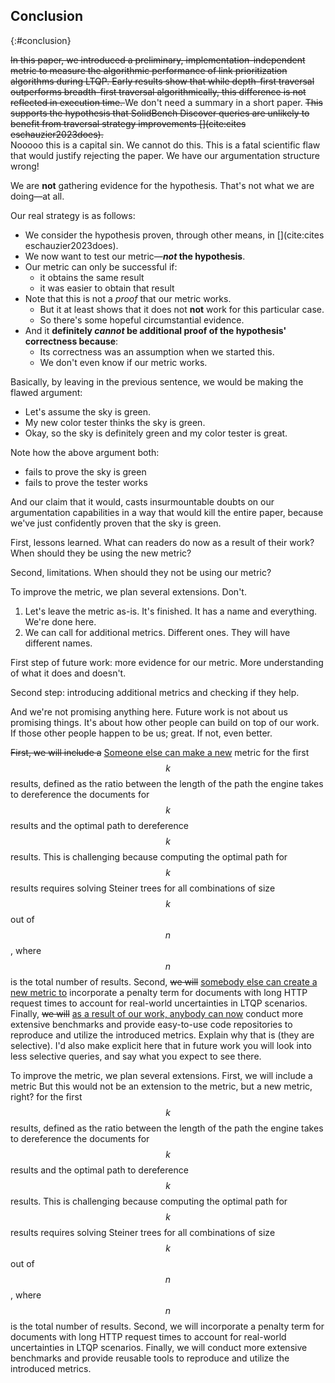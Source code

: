 ## Conclusion
{:#conclusion}

<del class="comment" data-author="RV">
In this paper, we introduced a preliminary, implementation-independent metric to measure the algorithmic performance of link prioritization algorithms during LTQP. 
Early results show that while depth-first traversal outperforms breadth-first traversal algorithmically, this difference is not reflected in execution time. 
</del>
<span class="comment" data-author="RV">We don't need a summary in a short paper.</span>

<del class="comment" data-author="RV">
This supports the hypothesis that SolidBench Discover queries are unlikely to benefit from traversal strategy improvements [](cite:cites eschauzier2023does).
</del>
<div class="comment" data-author="RV" markdown=1>
Nooooo this is a capital sin. We cannot do this. This is a fatal scientific flaw that would justify rejecting the paper. We have our argumentation structure wrong!

We are **not** gathering evidence for the hypothesis. That's not what we are doing—at all.

Our real strategy is as follows:

- We consider the hypothesis proven, through other means, in [](cite:cites eschauzier2023does).
- We now want to test our metric—**_not_ the hypothesis**.
- Our metric can only be successful if:
    - it obtains the same result
    - it was easier to obtain that result
- Note that this is not a _proof_ that our metric works.
    - But it at least shows that
      it does not **not** work for this particular case.
    - So there's some hopeful circumstantial evidence.
- And it **definitely _cannot_ be additional proof
  of the hypothesis' correctness because**:
    - Its correctness was an assumption when we started this.
    - We don't even know if our metric works.

Basically, by leaving in the previous sentence,
we would be making the flawed argument:

- Let's assume the sky is green.
- My new color tester thinks the sky is green.
- Okay, so the sky is definitely green
  and my color tester is great.

Note how the above argument both:

- fails to prove the sky is green
- fails to prove the tester works

And our claim that it would,
casts insurmountable doubts on our argumentation capabilities
in a way that would kill the entire paper,
because we've just confidently proven that the sky is green.
</div>

<span class="comment" data-author="RV">First, lessons learned. What can readers do now as a result of their work? When should they be using the new metric?</span>

<span class="comment" data-author="RV">Second, limitations. When should they not be using our metric?</span>

To improve the metric, we plan several extensions. 
<span class="comment" data-author="RV">
Don't.
1) Let's leave the metric as-is. It's finished. It has a name and everything. We're done here.
2) We can call for additional metrics. Different ones. They will have different names.
</span>

<span class="comment" data-author="RV">First step of future work: more evidence for our metric. More understanding of what it does and doesn't.</span>

<span class="comment" data-author="RV">Second step: introducing additional metrics and checking if they help.</span>

<span class="comment" data-author="RV">And we're not promising anything here. Future work is not about us promising things. It's about how other people can build on top of our work. If those other people happen to be us; great. If not, even better.</span>

<del class="comment" data-author="RV">First, we will include a</del> <ins class="comment" data-author="RV">Someone else can make a new</ins> metric for the first $$ k $$ results, defined as the ratio between the length of the path the engine takes to dereference the documents for $$ k $$ results and the optimal path to dereference $$ k $$ results. 
This is challenging because computing the optimal path for $$ k $$ results requires solving Steiner trees for all combinations of size $$ k $$ out of $$ n $$, where $$ n $$ is the total number of results.
Second, <del class="comment" data-author="RV">we will</del> <ins class="comment" data-author="RV">somebody else can create a new metric to</ins> incorporate a penalty term for documents with long HTTP request times to account for real-world uncertainties in LTQP scenarios. 
Finally, <del class="comment" data-author="RV">we will</del> <ins class="comment" data-author="RV">as a result of our work, anybody can now</ins> conduct more extensive benchmarks and provide easy-to-use code repositories to reproduce and utilize the introduced metrics.
<span class="comment" data-author="RT">Explain why that is (they are selective). I'd also make explicit here that in future work you will look into less selective queries, and say what you expect to see there.</span>

To improve the metric, we plan several extensions. 
First, we will include a metric <span class="comment" data-author="RT">But this would not be an extension to the metric, but a new metric, right?</span> for the first $$ k $$ results, defined as the ratio between the length of the path the engine takes to dereference the documents for $$ k $$ results and the optimal path to dereference $$ k $$ results. 
This is challenging because computing the optimal path for $$ k $$ results requires solving Steiner trees for all combinations of size $$ k $$ out of $$ n $$, where $$ n $$ is the total number of results.
Second, we will incorporate a penalty term for documents with long HTTP request times to account for real-world uncertainties in LTQP scenarios. 
Finally, we will conduct more extensive benchmarks and provide reusable tools to reproduce and utilize the introduced metrics.

<div style="page-break-after: always; visibility: hidden"> 
\pagebreak 
</div>
